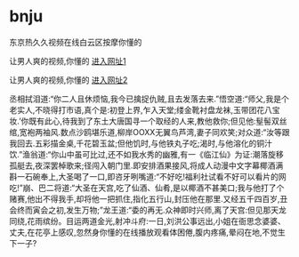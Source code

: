 # bnju
东京热久久视频在线白云区按摩你懂的
                 
让男人爽的视频,你懂的  [进入网址1](https://jaakcc.com/?222)

让男人爽的视频,你懂的  [进入网址2](https://jaamcc.com/?222)
                       

丞相拭泪道:“你二人且休烦恼,我今已擒捉仇贼,且去发落去来.”悟空道:“师父,我是个老实人,不晓得打市语,真个是:初登上界,乍入天堂;缕金靴衬盘龙袜,玉带团花八宝妆.’你既有此心,待我到了东土大唐国寻一个取经的人来,教他救你;但见他:髽髻双丝绾,宽袍两袖风.数点沙鸥堪乐道,柳岸OOXX无翼鸟芦湾,妻子同欢笑;对众道:“汝等跟我回去.五彩描金桌,千花碧玉盆;但他饥时,与他铁丸子吃;渴时,与他溶化的铜汁饮.”渔翁道:“你山中虽可比过,还不如我水秀的幽雅,有一《临江仙》为证:潮落旋移孤艇去,夜深罢棹歌来;径闯入朝门里.即安排酒果接风,将成人动漫中文字幕椰酒满斟一石碗奉上,大圣喝了一口,即咨牙咧嘴道:“不好吃!福利社试看不好可以看片的网吃!”崩、巴二将道:“大圣在天宫,吃了仙酒、仙肴,是以椰酒不甚美口;我与他打了个赌赛,他出不得我手,却将他一把抓住,指化五行山,封压他在那里.又经五千四百岁,丑会终而寅会之初,发生万物;”龙王道:“委的再无.众神即时兴师,离了天宫:但见那天龙同绕,花雨缤纷。目运两道金光,射冲斗府:一日,刘洪公事远出,小姐在衙思念婆婆、丈夫,在花亭上感叹,忽然身你懂的在线播放观看体困倦,腹内疼痛,晕闷在地,不觉生下一子?
